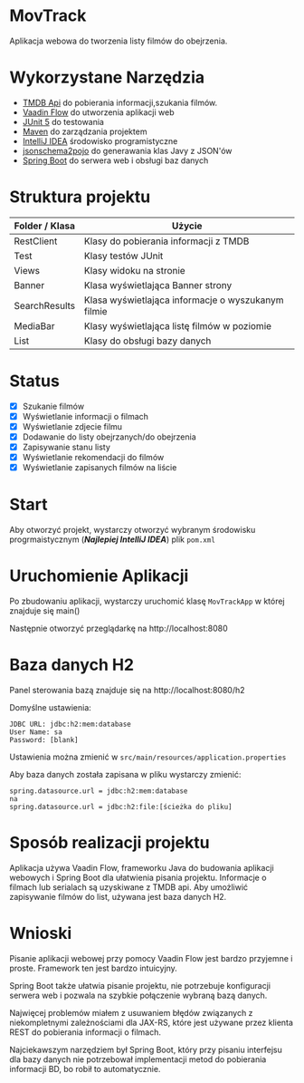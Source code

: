 # MovTrack
Aplikacja webowa do tworzenia listy filmów do obejrzenia.
 
# Wykorzystane Narzędzia
 - [TMDB Api](https://developers.themoviedb.org/3/) do pobierania informacji,szukania filmów.
 - [Vaadin Flow](https://vaadin.com/flow) do utworzenia aplikacji web
 - [JUnit 5](https://junit.org/junit5/) do testowania
 - [Maven](https://maven.apache.org/) do zarządzania projektem
 - [IntelliJ IDEA](https://www.jetbrains.com/idea/) środowisko programistyczne
 - [jsonschema2pojo](http://www.jsonschema2pojo.org/) do generawania klas Javy z JSON'ów
 - [Spring Boot](https://spring.io/projects/spring-boot) do serwera web i obsługi baz danych

# Struktura projektu
Folder / Klasa  |   Użycie
--------------- |------------
RestClient      | Klasy do pobierania informacji z TMDB
Test            | Klasy testów JUnit
Views           | Klasy widoku na stronie
Banner          | Klasa wyświetlająca Banner strony
SearchResults   | Klasa wyświetlająca informacje o wyszukanym filmie
MediaBar        | Klasy wyświetlająca listę filmów w poziomie
List            | Klasy do obsługi bazy danych

# Status
 - [X] Szukanie filmów
 - [X] Wyświetlanie informacji o filmach
 - [X] Wyświetlanie zdjecie filmu
 - [X] Dodawanie do listy obejrzanych/do obejrzenia
 - [X] Zapisywanie stanu listy
 - [X] Wyświetlanie rekomendacji do filmów
 - [X] Wyświetlanie zapisanych filmów na liście

# Start
Aby otworzyć projekt, wystarczy otworzyć wybranym środowisku progrmaistycznym (**_Najlepiej IntelliJ IDEA_**)
plik `pom.xml`

# Uruchomienie Aplikacji
Po zbudowaniu aplikacji, wystarczy uruchomić klasę `MovTrackApp` w której znajduje się main()

Następnie otworzyć przeglądarkę na http://localhost:8080

# Baza danych H2
Panel sterowania bazą znajduje się na http://localhost:8080/h2

Domyślne ustawienia:

    JDBC URL: jdbc:h2:mem:database
    User Name: sa
    Password: [blank]

Ustawienia można zmienić w `src/main/resources/application.properties`

Aby baza danych została zapisana w pliku wystarczy zmienić:

    spring.datasource.url = jdbc:h2:mem:database
    na
    spring.datasource.url = jdbc:h2:file:[ścieżka do pliku]
    
# Sposób realizacji projektu
Aplikacja używa Vaadin Flow, frameworku Java do budowania aplikacji webowych i Spring Boot dla ułatwienia pisania projektu.
Informacje o filmach lub serialach są uzyskiwane z TMDB api. Aby umożliwić zapisywanie filmów do list, używana jest baza danych H2.


# Wnioski
 Pisanie aplikacji webowej przy pomocy Vaadin Flow jest bardzo przyjemne i proste. Framework ten jest bardzo intuicyjny.
 
 Spring Boot także ułatwia pisanie projektu, nie potrzebuje konfiguracji serwera web i pozwala na szybkie połączenie wybraną bazą danych.
 
 Najwięcej problemów miałem z usuwaniem błędów związanych z niekompletnymi zależnościami dla JAX-RS, które jest używane przez klienta REST do
 pobierania informacji o filmach. 
 
 Najciekawszym narzędziem był Spring Boot, który przy pisaniu interfejsu dla bazy danych nie potrzebował
 implementacji metod do pobierania informacji BD, bo robił to automatycznie.
    